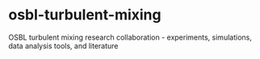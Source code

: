 # osbl-turbulent-mixing
OSBL turbulent mixing research collaboration - experiments, simulations, data analysis tools, and literature
